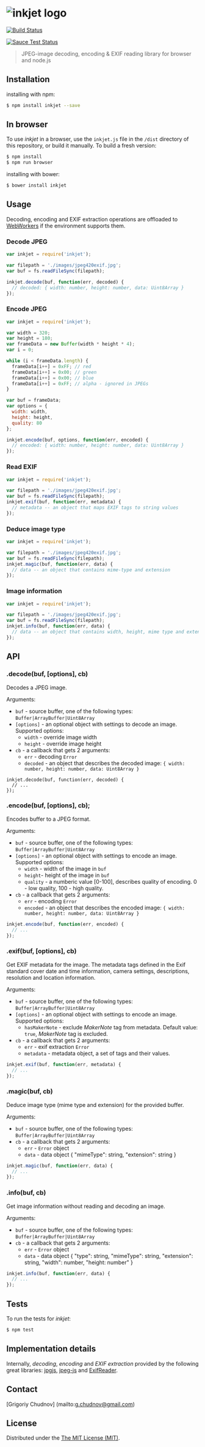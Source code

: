 # ![inkjet logo](http://i.imgur.com/tOd3r4M.png)

[![Build Status](https://travis-ci.org/gchudnov/inkjet.svg)](https://travis-ci.org/gchudnov/inkjet)

[![Sauce Test Status](https://saucelabs.com/browser-matrix/inkjet.svg)](https://saucelabs.com/u/inkjet)


> JPEG-image decoding, encoding & EXIF reading library for browser and node.js

## Installation

installing with npm:
```bash
$ npm install inkjet --save
```

## In browser

To use _inkjet_ in a browser, use the `inkjet.js` file in the `/dist` directory of this repository, or build it manually. To build a fresh version:

```bash
$ npm install
$ npm run browser
```

installing with bower:
```bash
$ bower install inkjet
```

## Usage
Decoding, encoding and EXIF extraction operations are offloaded to [WebWorkers](https://developer.mozilla.org/en-US/docs/Web/API/Web_Workers_API/Using_web_workers) if the environment supports them.

### Decode JPEG
```javascript
var inkjet = require('inkjet');

var filepath = './images/jpeg420exif.jpg';
var buf = fs.readFileSync(filepath);

inkjet.decode(buf, function(err, decoded) {
  // decoded: { width: number, height: number, data: Uint8Array }
});
```

### Encode JPEG
```javascript
var inkjet = require('inkjet');

var width = 320;
var height = 180;
var frameData = new Buffer(width * height * 4);
var i = 0;

while (i < frameData.length) {
  frameData[i++] = 0xFF; // red
  frameData[i++] = 0x00; // green
  frameData[i++] = 0x00; // blue
  frameData[i++] = 0xFF; // alpha - ignored in JPEGs
}

var buf = frameData;
var options = {
  width: width,
  height: height,
  quality: 80
};

inkjet.encode(buf, options, function(err, encoded) {
  // encoded: { width: number, height: number, data: Uint8Array }
});
```

### Read EXIF
```javascript
var inkjet = require('inkjet');

var filepath = './images/jpeg420exif.jpg';
var buf = fs.readFileSync(filepath);
inkjet.exif(buf, function(err, metadata) {
  // metadata -- an object that maps EXIF tags to string values
});
```

### Deduce image type
```javascript
var inkjet = require('inkjet');

var filepath = './images/jpeg420exif.jpg';
var buf = fs.readFileSync(filepath);
inkjet.magic(buf, function(err, data) {
  // data -- an object that contains mime-type and extension
});
```

### Image information
```javascript
var inkjet = require('inkjet');

var filepath = './images/jpeg420exif.jpg';
var buf = fs.readFileSync(filepath);
inkjet.info(buf, function(err, data) {
  // data -- an object that contains width, height, mime type and extension data
});
```

## API

### .decode(buf, [options], cb)
Decodes a JPEG image.

Arguments:
* `buf` - source buffer, one of the following types: `Buffer|ArrayBuffer|Uint8Array`
* `[options]` - an optional object with settings to decode an image. Supported options:
  * `width` - override image width
  * `height` - override image height
* `cb` - a callback that gets 2 arguments:
  * `err` - decoding `Error`
  * `decoded` - an object that describes the decoded image: `{ width: number, height: number, data: Uint8Array }`

```javsscript
inkjet.decode(buf, function(err, decoded) {
  // ...
});
```

### .encode(buf, [options], cb);
Encodes buffer to a JPEG format.

Arguments:
* `buf` - source buffer, one of the following types: `Buffer|ArrayBuffer|Uint8Array`
* `[options]` - an optional object with settings to encode an image. Supported options:
  * `width` - width of the image in `buf`
  * `height`- height of the image in `buf`
  * `quality` - a numberic value [0-100], describes quality of encoding. 0 - low quality, 100 - high quality.
* `cb` - a callback that gets 2 arguments:
  * `err` - encoding `Error`
  * `encoded` - an object that describes the encoded image: `{ width: number, height: number, data: Uint8Array }`

```javascript
inkjet.encode(buf, function(err, encoded) {
  // ...
});
```

### .exif(buf, [options], cb)
Get EXIF metadata for the image. The metadata tags defined in the Exif standard cover date and time information, camera settings, descriptions, resolution and  location information.

Arguments:
* `buf` - source buffer, one of the following types: `Buffer|ArrayBuffer|Uint8Array`
* `[options]` - an optional object with settings to encode an image. Supported options:
  * `hasMakerNote` - exclude *MakerNote* tag from metadata. Default value: `true`, *MakerNote* tag is excluded.
* `cb` - a callback that gets 2 arguments:
  * `err` - exif extraction `Error`
  * `metadata` - metadata object, a set of tags and their values.

```javascript
inkjet.exif(buf, function(err, metadata) {
  // ...
});
```

### .magic(buf, cb)
Deduce image type (mime type and extension) for the provided buffer.

Arguments:
* `buf` - source buffer, one of the following types: `Buffer|ArrayBuffer|Uint8Array`
* `cb` - a callback that gets 2 arguments:
  * `err` - `Error` object
  * `data` - data object { "mimeType": string, "extension": string }

```javascript
inkjet.magic(buf, function(err, data) {
  // ...
});
```

### .info(buf, cb)
Get image information without reading and decoding an image.

Arguments:
* `buf` - source buffer, one of the following types: `Buffer|ArrayBuffer|Uint8Array`
* `cb` - a callback that gets 2 arguments:
  * `err` - `Error` object
  * `data` - data object { "type": string, "mimeType": string, "extension": string, "width": number, "height: number" }

```javascript
inkjet.info(buf, function(err, data) {
  // ...
});
```

## Tests

To run the tests for _inkjet_:
```bash
$ npm test
```

## Implementation details
Internally, *decoding*, *encoding* and *EXIF extraction* provided by the following great libraries: [jpgjs](https://github.com/notmasteryet/jpgjs), [jpeg-js](https://github.com/eugeneware/jpeg-js) and [ExifReader](https://github.com/mattiasw/ExifReader).

## Contact

[Grigoriy Chudnov] (mailto:g.chudnov@gmail.com)


## License

Distributed under the [The MIT License (MIT)](https://github.com/gchudnov/inkjet/blob/master/LICENSE).
